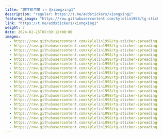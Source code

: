 ```yaml
---
title: "雄性荷尔蒙 👉 @xiongxing1"
description: "regular: https://t.me/addstickers/xiongxing1"
featured_image: "https://raw.githubusercontent.com/kylelin1998/tg-sticker-spreading-worldwide-images/main/img/d90db2b1-cd70-4e6b-a1e5-666d3d414159.jpg"
link: "https://t.me/addstickers/xiongxing1"
weight: 3
date: 2024-02-25T08:09:12+08:00
images:
  - https://raw.githubusercontent.com/kylelin1998/tg-sticker-spreading-worldwide-images/main/img/d90db2b1-cd70-4e6b-a1e5-666d3d414159.jpg
  - https://raw.githubusercontent.com/kylelin1998/tg-sticker-spreading-worldwide-images/main/img/28745a39-41cf-4b37-878e-e1a905fb1382.jpg
  - https://raw.githubusercontent.com/kylelin1998/tg-sticker-spreading-worldwide-images/main/img/bc81bbe1-e838-422c-96e5-9de655aa80a3.jpg
  - https://raw.githubusercontent.com/kylelin1998/tg-sticker-spreading-worldwide-images/main/img/12fe970b-2e29-4f5e-9c7a-eba30b4e8cb6.jpg
  - https://raw.githubusercontent.com/kylelin1998/tg-sticker-spreading-worldwide-images/main/img/0062450d-7cb9-4225-a876-95ce0a556c7b.jpg
  - https://raw.githubusercontent.com/kylelin1998/tg-sticker-spreading-worldwide-images/main/img/82c0d20d-85be-4a08-a8d0-200ecd4a2b64.jpg
  - https://raw.githubusercontent.com/kylelin1998/tg-sticker-spreading-worldwide-images/main/img/d1882c1f-eb90-44c8-88e9-a4363a2274a5.jpg
  - https://raw.githubusercontent.com/kylelin1998/tg-sticker-spreading-worldwide-images/main/img/f0bc2e87-1019-4555-ae61-e164e52e5a62.jpg
  - https://raw.githubusercontent.com/kylelin1998/tg-sticker-spreading-worldwide-images/main/img/af2a34b3-d54b-43de-a8f5-f5a23e6e333a.jpg
  - https://raw.githubusercontent.com/kylelin1998/tg-sticker-spreading-worldwide-images/main/img/dedf00c6-5e15-4565-87bb-44c6ab5b6f97.jpg
  - https://raw.githubusercontent.com/kylelin1998/tg-sticker-spreading-worldwide-images/main/img/cfb4e58b-fb41-4178-bd3f-a525432d04c4.jpg
  - https://raw.githubusercontent.com/kylelin1998/tg-sticker-spreading-worldwide-images/main/img/f3125de4-5d3d-4625-aa4f-d6040f0289bc.jpg
  - https://raw.githubusercontent.com/kylelin1998/tg-sticker-spreading-worldwide-images/main/img/3d15ac88-2103-4196-b6df-d0b8f0bb8538.jpg
  - https://raw.githubusercontent.com/kylelin1998/tg-sticker-spreading-worldwide-images/main/img/40376de1-e309-42af-ac91-e0a9a6ff9baf.jpg
  - https://raw.githubusercontent.com/kylelin1998/tg-sticker-spreading-worldwide-images/main/img/b25d2aba-3212-416c-ae9c-de68d99bfc9b.jpg
  - https://raw.githubusercontent.com/kylelin1998/tg-sticker-spreading-worldwide-images/main/img/89faaadd-6e11-44d4-a058-b1bae337b092.jpg
  - https://raw.githubusercontent.com/kylelin1998/tg-sticker-spreading-worldwide-images/main/img/10c1f37f-8902-4ef5-a6e7-2c238283b9de.jpg
  - https://raw.githubusercontent.com/kylelin1998/tg-sticker-spreading-worldwide-images/main/img/c8c13e10-3b1d-4f62-abcc-b1e2b85d72e8.jpg
  - https://raw.githubusercontent.com/kylelin1998/tg-sticker-spreading-worldwide-images/main/img/de83c33b-77a4-431c-adf3-6966d19d2545.jpg
  - https://raw.githubusercontent.com/kylelin1998/tg-sticker-spreading-worldwide-images/main/img/c244ba36-6f18-46c7-82e0-14da074e8387.jpg
---
```


